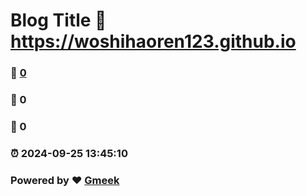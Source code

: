 # Blog Title :link: https://woshihaoren123.github.io 
### :page_facing_up: [0](https://woshihaoren123.github.io/tag.html) 
### :speech_balloon: 0 
### :hibiscus: 0 
### :alarm_clock: 2024-09-25 13:45:10 
### Powered by :heart: [Gmeek](https://github.com/Meekdai/Gmeek)
